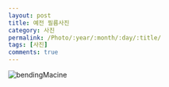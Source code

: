 ```yaml
---
layout: post
title: 예전 필름사진
category: 사진
permalink: /Photo/:year/:month/:day/:title/
tags: [사진]
comments: true
---
```


![bendingMacine](https://github.com/developersoom/developersoom.github.io/blob/master/assets/phototaken/bendingMachine.JPG?raw=true)
